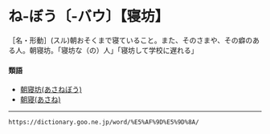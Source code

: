 # ね‐ぼう〔‐バウ〕【寝坊】

［名・形動］(スル)朝おそくまで寝ていること。また、そのさまや、その癖のある人。朝寝坊。「寝坊な（の）人」「寝坊して学校に遅れる」

#### 類語
-   [朝寝坊(あさねぼう)](https://dictionary.goo.ne.jp/word/%E6%9C%9D%E5%AF%9D%E5%9D%8A/#jn-3502)
-   [朝寝(あさね)](https://dictionary.goo.ne.jp/word/%E6%9C%9D%E5%AF%9D_%28%E3%81%82%E3%81%95%E3%81%AD%29/#jn-3500)

---
`https://dictionary.goo.ne.jp/word/%E5%AF%9D%E5%9D%8A/`